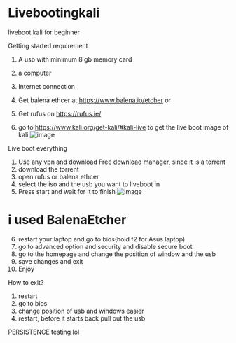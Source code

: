 # Livebootingkali
liveboot kali for beginner


Getting started
requirement
1. A usb with minimum 8 gb memory card
2. a computer
3. Internet connection



1. Get balena ethcer at https://www.balena.io/etcher
or
1. Get rufus on https://rufus.ie/
3. go to https://www.kali.org/get-kali/#kali-live to get the live boot image of kali
![image](https://github.com/user-attachments/assets/e279d51d-bf17-421d-97f7-cad5a06cda90)

Live boot everything
1. Use any vpn and download Free download manager, since it is a torrent
2. download the torrent
3. open rufus or balena ethcer
4. select the iso and the usb you want to liveboot in
5. Press start and wait for it to finish
   ![image](https://github.com/user-attachments/assets/69d45d50-b672-4262-afbd-0e81346b31ac)

# i used BalenaEtcher
6. restart your laptop and go to bios(hold f2 for Asus laptop)
7. go to advanced option and security and disable secure boot
8. go to the homepage and change the position of window and the usb
9. save changes and exit
10. Enjoy

How to exit?
1. restart
2. go to bios
3. change position of usb and windows
easier
1. restart, before it starts back pull out the usb



PERSISTENCE
testing lol




